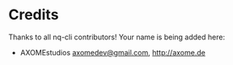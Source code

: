 # Credits
Thanks to all nq-cli contributors! Your name is being added here:

- AXOMEstudios <axomedev@gmail.com>, http://axome.de